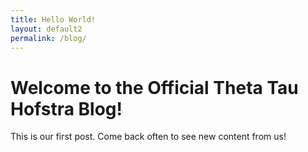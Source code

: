 ```yaml
---
title: Hello World!
layout: default2
permalink: /blog/
---
```


# Welcome to the Official Theta Tau Hofstra Blog!
This is our first post. Come back often to see new content from us!
